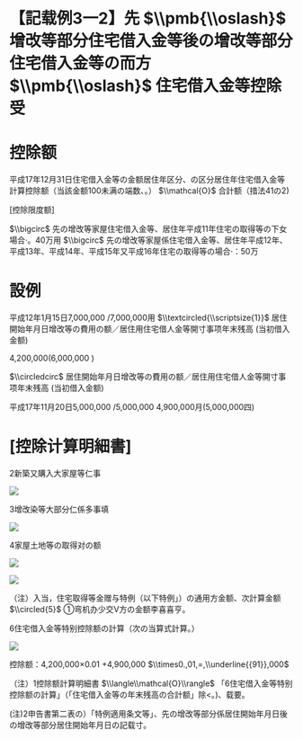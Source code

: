 # 【記载例3一2】先 $\\pmb{\\oslash}$ 增改等部分住宅借入金等後の增改等部分住宅借入金等の而方 $\\pmb{\\oslash}$ 住宅借入金等控除受

# 控除额

平成17年12月31日住宅借入金等の金额居住年区分、の区分居住年住宅借入金等計算控除额（当該金额100未满の端数、。） $\\mathcal{O}$ 合計额（措法41の2)

\[控除限度额\]

$\\bigcirc$ 先の增改等家屋住宅借入金等、居住年平成11年住宅の取得等の下女場合·。40万用 $\\bigcirc$ 先の增改等家屋係住宅借入金等、居住年平成12年、平成13年、平成14年、平成15年又平成16年住宅の取得等の場合·：50万

# 設例

平成12年1月15日7,000,000 /7,000,000用 $\\textcircled{\\scriptsize{1}}$ 居住開始年月日增改等の費用の额／居住用住宅借人金等開寸事项年末残高 (当初借入金额)

4,200,000(6,000,000 )

$\\circledcirc$ 居住開始年月日增改等の費用の额／居住用住宅借人金等開寸事项年末残高 (当初借入金额)

平成17年11月20日5,000,000 /5,000,000 4,900,000月(5,000,000四)

# \[控除计算明細書\]

2新築又購入大家屋等仁事

![](https://www.nta.go.jp/tmp/964cb657-a041-451a-8324-0c36a91b9d6a/images/3e4c360747247709891f4f71825e0ba30d2bb1759de147b6edbfa286df5b15c0.jpg)

3增改染等大部分仁係多事填

![](https://www.nta.go.jp/tmp/964cb657-a041-451a-8324-0c36a91b9d6a/images/f948bc72bf8d6db7fbc66a8cb256a608722279d0d43f1148a5e7f72018df63a5.jpg)

4家屋土地等の取得对の额

![](https://www.nta.go.jp/tmp/964cb657-a041-451a-8324-0c36a91b9d6a/images/a59b45a28df4960dfff1bbccd10fe366e48ca5f2832d33c346e2ac420c6e16c9.jpg)

![](https://www.nta.go.jp/tmp/964cb657-a041-451a-8324-0c36a91b9d6a/images/2902e1d5cda5673cdecd1206c738f04df46e6a0a4d604f54546b8e489a6f8cbb.jpg)

（注）入当，住宅取得等金赠与特例（以下特例」）の通用方金额、次計算金额 $\\circled{5}$ ①弯机办少交V方の金额李喜喜亨。

6住宅借入金等特别控除额の計算（次の当算式計算。）

![](https://www.nta.go.jp/tmp/964cb657-a041-451a-8324-0c36a91b9d6a/images/ceada8b0fef27c2f76f80c4cd8a8d82b081568d2046a25453a41f5ad0d22bbf7.jpg)

控除额：4,200,000×0.01 +4,900,000 $\\times0.,01,=,\\underline{{91}},000$

（注）1控除额計算明細書 $\\langle\\mathcal{O}\\rangle$ 「6住宅借入金等特别控除额の計算」（「住宅借入金等の年末残高の合計额」除<。)、载要。

(注)2申告書第二表の）「特例適用条文等」、先の增改等部分係居住開始年月日後の增改等部分居住開始年月日の記载寸。